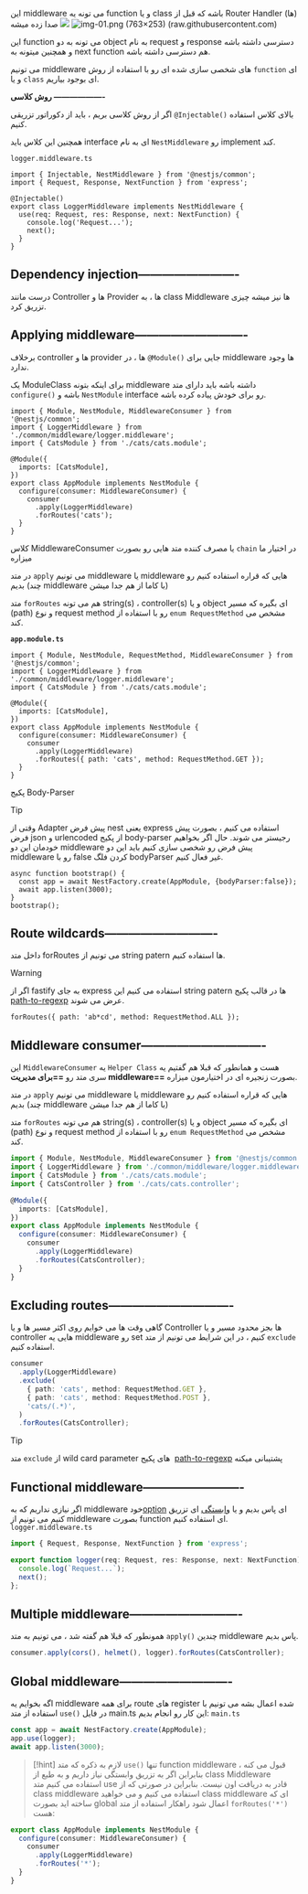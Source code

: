 این middleware می تونه یه function و یا class باشه که قبل از Router Handler (ها) صدا زده میشه
![](Notes/01%20-%20EcmaScript/NestJs/OverView/05%20-%20Middlewares/Images/img-01.png)
![img-01.png (763×253) (raw.githubusercontent.com)](https://raw.githubusercontent.com/SoroushMomtahan/Notes/main/01%20-%20EcmaScript/NestJs/OverView/02%20-%20Middlewares/Images/img-01.png)

این function می تونه به دو object به نام request و response دسترسی داشته باشه و همچنین میتونه به next function هم دسترسی داشته باشه.

می تونیم middleware های شخصی سازی شده ای رو با استفاده از روش `function` ای و یا `class` ای بوجود بیاریم.

**روش کلاسی ——————-**

اگر از روش کلاسی بریم ، باید از دکوراتور تزریقی `@Injectable()` بالای کلاس استفاده کنیم.

همچنین این کلاس باید interface ای به نام `NestMiddleware` رو implement کند.

`logger.middleware.ts`

```tsx
import { Injectable, NestMiddleware } from '@nestjs/common';
import { Request, Response, NextFunction } from 'express';

@Injectable()
export class LoggerMiddleware implements NestMiddleware {
  use(req: Request, res: Response, next: NextFunction) {
    console.log('Request...');
    next();
  }
}

```

## **Dependency injection————————-**

درست مانند Controller ها و Provider ها ، به class Middleware ها نیز میشه چیزی تزریق کرد.

## **Applying middleware—————————-**

برخلاف controller ها و provider ها ، در `@Module()` جایی برای middleware ها وجود ندارد.

یک ModuleClass برای اینکه بتونه middleware داشته باشه باید دارای متد `configure()` باشه و `NestModule` interface رو برای خودش پیاده کرده باشه.

```tsx
import { Module, NestModule, MiddlewareConsumer } from '@nestjs/common';
import { LoggerMiddleware } from './common/middleware/logger.middleware';
import { CatsModule } from './cats/cats.module';

@Module({
  imports: [CatsModule],
})
export class AppModule implements NestModule {
  configure(consumer: MiddlewareConsumer) {
    consumer
      .apply(LoggerMiddleware)
      .forRoutes('cats');
  }
}
```

کلاس MiddlewareConsumer یا مصرف کننده متد هایی رو بصورت `chain` در اختیار ما میزاره

در متد `apply` می تونیم middleware یا middleware هایی که قراره استفاده کنیم رو بدیم (چند middleware با کاما از هم جدا میشن)

متد `forRoutes` هم می تونه string(s) ، controller(s) و یا object ای بگیره که مسیر (path) و نوع request method رو با استفاده از `enum RequestMethod` مشخص می کند.

**`app.module.ts`**

```tsx
import { Module, NestModule, RequestMethod, MiddlewareConsumer } from '@nestjs/common';
import { LoggerMiddleware } from './common/middleware/logger.middleware';
import { CatsModule } from './cats/cats.module';

@Module({
  imports: [CatsModule],
})
export class AppModule implements NestModule {
  configure(consumer: MiddlewareConsumer) {
    consumer
      .apply(LoggerMiddleware)
      .forRoutes({ path: 'cats', method: RequestMethod.GET });
  }
}
```

پکیج Body-Parser
>[!tip]
>وقتی از Adapter پیش فرض nest یعنی express استفاده می کنیم ، بصورت پیش فرض json و urlencoded از پکیج body-parser رجیستر می شوند. حال اگر بخواهیم خودمان این دو middleware پیش فرض رو شخصی سازی کنیم باید این دو middleware رو با false کردن فلگ bodyParser غیر فعال کنیم.
```tsx
async function bootstrap() {
  const app = await NestFactory.create(AppModule, {bodyParser:false});
  await app.listen(3000);
}
bootstrap();
```

## **Route wildcards—————————-**

داخل متد forRoutes می تونیم از string patern ها استفاده کنیم.

>[!warning]
>اگر از fastify به جای express استفاده می کنیم این string patern ها در قالب پکیج [path-to-regexp](https://github.com/pillarjs/path-to-regexp#parameters) عرض می شوند.

```tsx
forRoutes({ path: 'ab*cd', method: RequestMethod.ALL });
```

## **Middleware consumer——————————-**
این `MiddlewareConsumer` یه `Helper Class` هست و همانطور که قبلا هم گفتیم یه سری متد رو **==برای مدیریت middleware==**  بصورت زنجیره ای در اختیارمون میزاره.

در متد `apply` می تونیم middleware یا middleware هایی که قراره استفاده کنیم رو بدیم (چند middleware با کاما از هم جدا میشن)

متد `forRoutes` هم می تونه string(s) ، controller(s) و یا object ای بگیره که مسیر (path) و نوع request method رو با استفاده از `enum RequestMethod` مشخص می کند.
```typescript
import { Module, NestModule, MiddlewareConsumer } from '@nestjs/common';
import { LoggerMiddleware } from './common/middleware/logger.middleware';
import { CatsModule } from './cats/cats.module';
import { CatsController } from './cats/cats.controller';

@Module({
  imports: [CatsModule],
})
export class AppModule implements NestModule {
  configure(consumer: MiddlewareConsumer) {
    consumer
      .apply(LoggerMiddleware)
      .forRoutes(CatsController);
  }
}
```

## **Excluding routes——————————-**
گاهی وقت ها می خوایم روی اکثر مسیر ها و یا Controller ها بجز محدود مسیر و یا controller هایی یه middleware رو set کنیم ، در این شرایط می تونیم از متد `exclude` استفاده کنیم.
```typescript
consumer
  .apply(LoggerMiddleware)
  .exclude(
    { path: 'cats', method: RequestMethod.GET },
    { path: 'cats', method: RequestMethod.POST },
    'cats/(.*)',
  )
  .forRoutes(CatsController);
```
>[!tip]
>متد `exclude` از wild card parameter های پکیج  [path-to-regexp](https://github.com/pillarjs/path-to-regexp#parameters) پشتیبانی میکنه

## **Functional middleware————————-**
اگر نیازی نداریم که به middleware خود<u>option</u> ای پاس بدیم و یا <u>وابستگی</u> ای تزریق کنیم می تونیم از middleware بصورت function ای استفاده کنیم.
`logger.middleware.ts`
```typescript
import { Request, Response, NextFunction } from 'express';

export function logger(req: Request, res: Response, next: NextFunction) {
  console.log(`Request...`);
  next();
};
```

## **Multiple middleware—————————-**
همونطور که قبلا هم گفته شد ، می تونیم به متد `apply()` چندین middleware پاس بدیم.
```typescript
consumer.apply(cors(), helmet(), logger).forRoutes(CatsController);
```

## **Global middleware—————————-**
اگه بخوایم یه middleware برای همه route های register شده اعمال بشه می تونیم با استفاده از متد `use()` در فایل main.ts این کار رو انجام بدیم:
`main.ts`
```typescript
const app = await NestFactory.create(AppModule);
app.use(logger);
await app.listen(3000);
```
>[!hint]
>لازم به ذکره که متد `use()` تنها function middleware قبول می کنه ، بنابراین اگر به تزریق وابستگی نیاز داریم و به طبع از class Middleware استفاده می کنیم متد use قادر به دریافت اون نیست.
>بنابراین در صورتی که از class middleware استفاده می کنیم و می خواهید class middleware ای که ساخته اید بصورت global اعمال شود راهکار استفاده از متد `forRoutes('*')` هست:
```typescript
export class AppModule implements NestModule {
  configure(consumer: MiddlewareConsumer) {
    consumer
      .apply(LoggerMiddleware)
      .forRoutes('*');
  }
}
```
